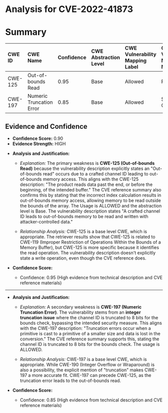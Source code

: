 # Analysis for CVE-2022-41873

# Summary
| CWE ID  | CWE Name                                     | Confidence | CWE Abstraction Level | CWE Vulnerability Mapping Label | CWE-Vulnerability Mapping Notes |
| :-------- | :--------------------------------------------- | :--------- | :---------------------- | :------------------------------ | :------------------------------ |
| CWE-125   | Out-of-bounds Read                             | 0.95       | Base                    | Allowed                         | Primary CWE                     |
| CWE-197   | Numeric Truncation Error                       | 0.85       | Base                    | Allowed                         | Secondary Candidate             |

## Evidence and Confidence

*   **Confidence Score:** 0.90
*   **Evidence Strength:** HIGH

- **Analysis and Justification:**  
  - *Explanation:* The primary weakness is **CWE-125 (Out-of-bounds Read)** because the vulnerability description explicitly states an "Out-of-bounds read" occurs due to a crafted channel ID leading to out-of-bounds memory access. This aligns with the CWE-125 description: "The product reads data past the end, or before the beginning, of the intended buffer." The CVE reference summary also confirms this by stating that the incorrect index calculation results in out-of-bounds memory access, allowing memory to be read outside the bounds of the array. The Usage is ALLOWED and the abstraction level is Base. The vulnerability description states "A crafted channel ID leads to out-of-bounds memory to be read and written with attacker-controlled data."
  
  - *Relationship Analysis:* CWE-125 is a base level CWE, which is appropriate. The retriever results show that CWE-125 is related to CWE-119 (Improper Restriction of Operations Within the Bounds of a Memory Buffer), but CWE-125 is more specific because it identifies the read operation. The vulnerability description doesn't explicitly state a write operation, even though the CVE reference does.

- **Confidence Score:**  
  - Confidence: 0.95 (High evidence from technical description and CVE reference materials)

---

- **Analysis and Justification:**  
  - *Explanation:* A secondary weakness is **CWE-197 (Numeric Truncation Error)**. The vulnerability stems from an **integer truncation issue** where the channel ID is truncated to 8 bits for the bounds check, bypassing the intended security measure. This aligns with the CWE-197 description: "Truncation errors occur when a primitive is cast to a primitive of a smaller size and data is lost in the conversion." The CVE reference summary supports this, stating the channel ID is truncated to 8 bits for the bounds check. The usage is ALLOWED.
  
  - *Relationship Analysis:* CWE-197 is a base level CWE, which is appropriate. While CWE-190 (Integer Overflow or Wraparound) is also a possibility, the explicit mention of "truncation" makes CWE-197 a more accurate fit. CWE-197 can precede CWE-125, as the truncation error leads to the out-of-bounds read.

- **Confidence Score:**  
  - Confidence: 0.85 (High evidence from technical description and CVE reference materials)